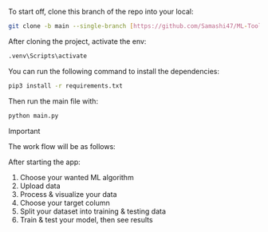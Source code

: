 To start off, clone this branch of the repo into your local:

```bash
git clone -b main --single-branch [https://github.com/Samashi47/ML-Toolkit-Project]
```

After cloning the project, activate the env:

```bash
.venv\Scripts\activate
```

You can run the following command to install the dependencies:

```bash
pip3 install -r requirements.txt
```

Then run the main file with:

```bash
python main.py
```

> [!IMPORTANT]
> The work flow will be as follows:
>
> After starting the app:
>
> 1. Choose your wanted ML algorithm
> 2. Upload data
> 3. Process & visualize your data
> 4. Choose your target column
> 5. Split your dataset into training & testing data
> 6. Train & test your model, then see results
